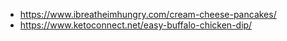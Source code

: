 * https://www.ibreatheimhungry.com/cream-cheese-pancakes/
* https://www.ketoconnect.net/easy-buffalo-chicken-dip/
<!--stackedit_data:
eyJoaXN0b3J5IjpbLTExMDM5Nzg5MywtMTMzOTIwNzIxN119
-->
